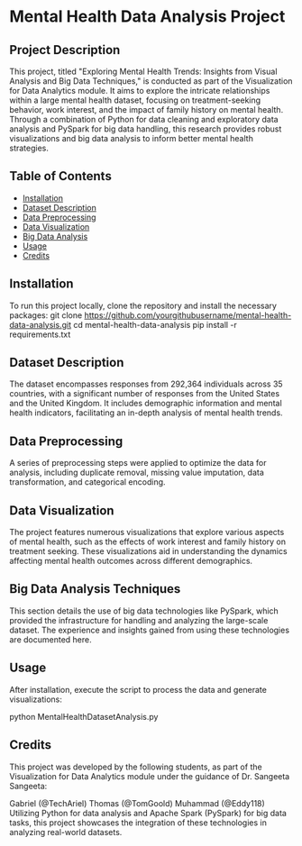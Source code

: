 # Mental Health Data Analysis Project

## Project Description
This project, titled "Exploring Mental Health Trends: Insights from Visual Analysis and Big Data Techniques," is conducted as part of the Visualization for Data Analytics module. It aims to explore the intricate relationships within a large mental health dataset, focusing on treatment-seeking behavior, work interest, and the impact of family history on mental health. Through a combination of Python for data cleaning and exploratory data analysis and PySpark for big data handling, this research provides robust visualizations and big data analysis to inform better mental health strategies.

## Table of Contents
- [Installation](#installation)
- [Dataset Description](#dataset-description)
- [Data Preprocessing](#data-preprocessing)
- [Data Visualization](#data-visualization)
- [Big Data Analysis](#big-data-analysis)
- [Usage](#usage)
- [Credits](#credits)

## Installation
To run this project locally, clone the repository and install the necessary packages:
git clone https://github.com/yourgithubusername/mental-health-data-analysis.git
cd mental-health-data-analysis
pip install -r requirements.txt

## Dataset Description
The dataset encompasses responses from 292,364 individuals across 35 countries, with a significant number of responses from the United States and the United Kingdom. It includes demographic information and mental health indicators, facilitating an in-depth analysis of mental health trends.

## Data Preprocessing
A series of preprocessing steps were applied to optimize the data for analysis, including duplicate removal, missing value imputation, data transformation, and categorical encoding.

## Data Visualization
The project features numerous visualizations that explore various aspects of mental health, such as the effects of work interest and family history on treatment seeking. These visualizations aid in understanding the dynamics affecting mental health outcomes across different demographics.

## Big Data Analysis Techniques
This section details the use of big data technologies like PySpark, which provided the infrastructure for handling and analyzing the large-scale dataset. The experience and insights gained from using these technologies are documented here.

## Usage
After installation, execute the script to process the data and generate visualizations:

python MentalHealthDatasetAnalysis.py

## Credits
This project was developed by the following students, as part of the Visualization for Data Analytics module under the guidance of Dr. Sangeeta Sangeeta:

Gabriel (@TechAriel)
Thomas (@TomGoold)
Muhammad (@Eddy118)
Utilizing Python for data analysis and Apache Spark (PySpark) for big data tasks, this project showcases the integration of these technologies in analyzing real-world datasets.
